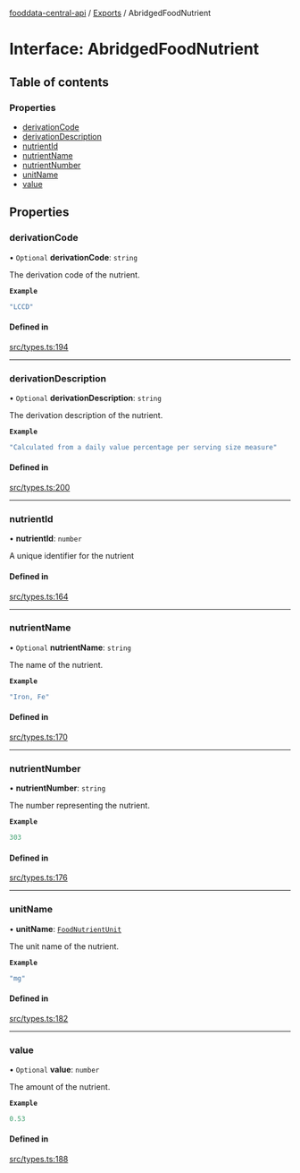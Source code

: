 [fooddata-central-api](../README.md) / [Exports](../modules.md) / AbridgedFoodNutrient

# Interface: AbridgedFoodNutrient

## Table of contents

### Properties

- [derivationCode](AbridgedFoodNutrient.md#derivationcode)
- [derivationDescription](AbridgedFoodNutrient.md#derivationdescription)
- [nutrientId](AbridgedFoodNutrient.md#nutrientid)
- [nutrientName](AbridgedFoodNutrient.md#nutrientname)
- [nutrientNumber](AbridgedFoodNutrient.md#nutrientnumber)
- [unitName](AbridgedFoodNutrient.md#unitname)
- [value](AbridgedFoodNutrient.md#value)

## Properties

### derivationCode

• `Optional` **derivationCode**: `string`

The derivation code of the nutrient.

**`Example`**

```ts
"LCCD"
```

#### Defined in

[src/types.ts:194](https://github.com/inji-gg/fooddata-central-api/blob/4f116a9/src/types.ts#L194)

___

### derivationDescription

• `Optional` **derivationDescription**: `string`

The derivation description of the nutrient.

**`Example`**

```ts
"Calculated from a daily value percentage per serving size measure"
```

#### Defined in

[src/types.ts:200](https://github.com/inji-gg/fooddata-central-api/blob/4f116a9/src/types.ts#L200)

___

### nutrientId

• **nutrientId**: `number`

A unique identifier for the nutrient

#### Defined in

[src/types.ts:164](https://github.com/inji-gg/fooddata-central-api/blob/4f116a9/src/types.ts#L164)

___

### nutrientName

• `Optional` **nutrientName**: `string`

The name of the nutrient.

**`Example`**

```ts
"Iron, Fe"
```

#### Defined in

[src/types.ts:170](https://github.com/inji-gg/fooddata-central-api/blob/4f116a9/src/types.ts#L170)

___

### nutrientNumber

• **nutrientNumber**: `string`

The number representing the nutrient.

**`Example`**

```ts
303
```

#### Defined in

[src/types.ts:176](https://github.com/inji-gg/fooddata-central-api/blob/4f116a9/src/types.ts#L176)

___

### unitName

• **unitName**: [`FoodNutrientUnit`](../enums/FoodNutrientUnit.md)

The unit name of the nutrient.

**`Example`**

```ts
"mg"
```

#### Defined in

[src/types.ts:182](https://github.com/inji-gg/fooddata-central-api/blob/4f116a9/src/types.ts#L182)

___

### value

• `Optional` **value**: `number`

The amount of the nutrient.

**`Example`**

```ts
0.53
```

#### Defined in

[src/types.ts:188](https://github.com/inji-gg/fooddata-central-api/blob/4f116a9/src/types.ts#L188)

